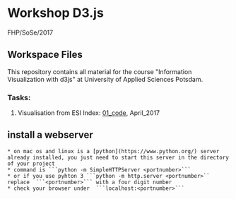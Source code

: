 # Workshop D3.js
FHP/SoSe/2017
## Workspace Files 

This repository contains all material for the course "Information Visualization with d3js" at University of Applied Sciences Potsdam.

### Tasks:
01. Visualisation from ESI Index:
[01_code](https://github.com/drensove/workspace2017-d3-js/blob/presenting_ESI_data/02_data_fun/index.html), April_2017

## install a webserver
    * on mac os and linux is a [python](https://www.python.org/) server already installed, you just need to start this server in the directory of your project
    * command is ```python -m SimpleHTTPServer <portnumber>```
    * or if you use pyhton 3 ```python -m http.server <portnumber>``
    replace  ```<portnumber>``` with a four digit number
    * check your browser under  ```localhost:<portnumber>```

